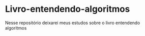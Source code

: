 # Livro-entendendo-algoritmos
Nesse repositório deixarei meus estudos sobre o livro entendendo algoritmos
